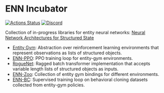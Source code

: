 # ENN Incubator

[![Actions Status](https://github.com/entity-neural-network/incubator/workflows/Tests/badge.svg)](https://github.com/entity-neural-network/incubator/actions)
[![Discord](https://img.shields.io/discord/913497968701747270?style=flat-square)](https://discord.gg/SjVqhSW4Qf)

Collection of in-progress libraries for entity neural networks: [Neural Network Architectures for Structured State](https://docs.google.com/document/d/1Q87zeY7Z4u9cU0oLoH-BPQZDBQd4tHLWiEkj5YDSGw4)

- [Entity Gym](entity_gym): Abstraction over reinforcement learning environments that represent observations as lists of structured objects.
- [ENN-PPO](ppo): PPO training loop for entity-gym environments. 
- [RogueNet](rogue_net): Ragged batch transformer implementation that accepts variable length lists of structured objects as inputs.
- [ENN-Zoo](enn_bench): Collection of entity gym bindings for different environments.
- [ENN-BC](enn_bc): Supervised training loop on behavioral cloning datasets collected from entity-gym policies.
